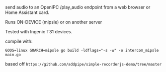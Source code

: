 send audio to an OpenIPC /play_audio endpoint from a web browser or Home Assistant card.

Runs ON-DEVICE (mipsle) or on another server

Tested with Ingenic T31 devices.

compile with:

`GOOS=linux GOARCH=mipsle go build -ldflags="-s -w" -o intercom_mipsle main.go`

based off `https://github.com/addpipe/simple-recorderjs-demo/tree/master`
